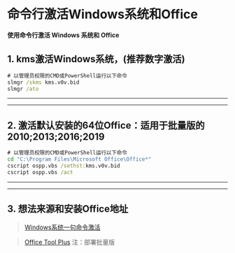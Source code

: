 # 命令行激活Windows系统和Office


**使用命令行激活 Windows 系统和 Office**

<!--more-->

## 1. kms激活Windows系统，(推荐数字激活)

```cmd
# 以管理员权限的CMD或PowerShell运行以下命令
slmgr /skms kms.v0v.bid
slmgr /ato
```

---

---

## 2. 激活默认安装的64位Office：适用于批量版的2010;2013;2016;2019

```cmd
# 以管理员权限的CMD或PowerShell运行以下命令
cd "C:\Program Files\Microsoft Office\Office*"
cscript ospp.vbs /sethst:kms.v0v.bid
cscript ospp.vbs /act
```

---

---

## 3. 想法来源和安装Office地址

> [Windows系统一句命令激活](https://v0v.bid/kms.html)

> [Office Tool Plus](https://otp.landian.vip) 注：部署批量版


